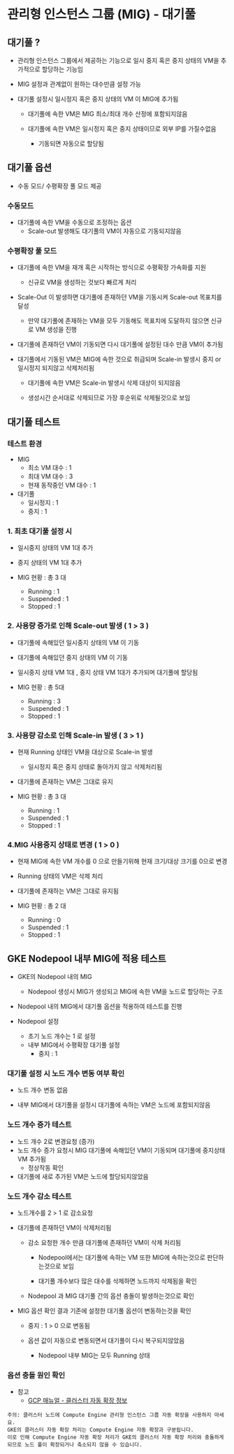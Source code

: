 # 관리형 인스턴스 그룹 (MIG) - 대기풀

## 대기풀 ?
- 관리형 인스턴스 그룹에서 제공하는 기능으로 일시 중지 혹은 중지 상태의 VM을 추가적으로 할당하는 기능임
- MIG 설정과 관계없이 원하는 대수만큼 설정 가능

- 대기풀 설정시 일시정지 혹은 중지 상태의 VM 이 MIG에 추가됨
    
    - 대기풀에 속한 VM은 MIG 최소/최대 개수 산정에 포함되지않음
    
    - 대기풀에 속한 VM은 일시정지 혹은 중지 상태이므로 외부 IP를 가질수없음
        - 기동되면 자동으로 할당됨


## 대기풀 옵션    

- 수동 모드/ 수평확장 풀 모드 제공

### 수동모드 
- 대기풀에 속한 VM을 수동으로 조정하는 옵션
    - Scale-out 발생해도 대기풀의 VM이 자동으로 기동되지않음

### 수평확장 풀 모드    
- 대기풀에 속한 VM을 재개 혹은 시작하는 방식으로 수평확장 가속화를 지원
    - 신규로 VM을 생성하는 것보다 빠르게 처리

- Scale-Out 이 발생하면 대기풀에 존재하던 VM을 기동시켜 Scale-out 목표치를 달성
    - 만약 대기풀에 존재하는 VM을 모두 기동해도 목표치에 도달하지 않으면 신규로 VM 생성을 진행
    
- 대기풀에 존재하던 VM이 기동되면 다시 대기풀에 설정된 대수 만큼 VM이 추가됨

- 대기풀에서 기동된 VM은 MIG에 속한 것으로 취급되며 Scale-in 발생시 중지 or 일시정지 되지않고 삭제처리됨
    - 대기풀에 속한 VM은 Scale-in 발생시 삭제 대상이 되지않음

    - 생성시간 순서대로 삭제되므로 가장 후순위로 삭제될것으로 보임


## 대기풀 테스트
### 테스트 환경
- MIG
    - 최소 VM 대수 : 1 
    - 최대 VM 대수 : 3 
    - 현재 동작중인 VM 대수 : 1
- 대기풀 
    - 일시정지 : 1 
    - 중지 : 1 

### 1. 최초 대기풀 설정 시
- 일시중지 상태의 VM 1대 추가
- 중지 상태의 VM 1대 추가 

- MIG 현황 : 총 3 대
    - Running : 1
    - Suspended : 1 
    - Stopped : 1 

### 2. 사용량 증가로 인해 Scale-out 발생 ( 1 > 3 )    
- 대기풀에 속해있던 일시중지 상태의 VM 이 기동
- 대기풀에 속해있던 중지 상태의 VM 이 기동

- 일시중지 상태 VM 1대 , 중지 상태 VM 1대가 추가되며 대기풀에 할당됨

- MIG 현황 : 총 5대 
    - Running : 3 
    - Suspended : 1
    - Stopped : 1 

### 3. 사용량 감소로 인해 Scale-in 발생 ( 3 > 1 )
- 현재 Running 상태인 VM을 대상으로  Scale-in 발생
    - 일시정지 혹은 중지 상태로 돌아가지 않고 삭제처리됨

- 대기풀에 존재하는 VM은 그대로 유지

- MIG 현황 : 총 3 대
    - Running : 1
    - Suspended : 1 
    - Stopped : 1 

### 4.MIG 사용중지 상태로 변경 ( 1 > 0 )
- 현재 MIG에 속한 VM 개수를 0 으로 만들기위해 현재 크기/대상 크기를 0으로 변경
- Running 상태의 VM은 삭제 처리
- 대기풀에 존재하는 VM은 그대로 유지됨

- MIG 현황 : 총 2 대
    - Running : 0
    - Suspended : 1 
    - Stopped : 1 

    
## GKE Nodepool 내부 MIG에 적용 테스트

- GKE의 Nodepool 내의 MIG
    - Nodepool 생성시 MIG가 생성되고 MIG에 속한 VM을 노드로 할당하는 구조

- Nodepool 내의 MIG에서 대기풀 옵션을 적용하여 테스트를 진행

- Nodepool 설정
    - 초기 노드 개수는 1 로 설정
    - 내부 MIG에서 수평확장 대기풀 설정 
        - 중지 : 1


### 대기풀 설정 시 노드 개수 변동 여부 확인
- 노드 개수 변동 없음

- 내부 MIG에서 대기풀을 설정시 대기풀에 속하는 VM은 노드에 포함되지않음


### 노드 개수 증가 테스트 
- 노드 개수 2로 변경요청 (증가)
- 노드 개수 증가 요청시 MIG 대기풀에 속해있던 VM이 기동되며 대기풀에 중지상태 VM 추가됨
    - 정상작동 확인
- 대기풀에 새로 추가된 VM은 노드에 할당되지않았음

### 노드 개수 감소 테스트 
- 노드개수를 2 > 1 로 감소요청 

- 대기풀에 존재하던 VM이 삭제처리됨 
    - 감소 요청한 개수 만큼 대기풀에 존재하던 VM이 삭제 처리됨
        
        - Nodepool에서는 대기풀에 속하는 VM 또한 MIG에 속하는것으로 판단하는것으로 보임 
        
        - 대기풀 개수보다 많은 대수를 삭제하면 노드까지 삭제됨을 확인
        
    - Nodepool 과 MIG 대기풀 간의 옵션 충돌이 발생하는것으로 확인

- MIG 옵션 확인 결과 기존에 설정한 대기풀 옵션이 변동하는것을 확인    
    - 중지 : 1 > 0 으로 변동됨
    
    - 옵션 값이 자동으로 변동되면서 대기풀이 다시 복구되지않았음
        - Nodepool 내부 MIG는 모두 Running 상태

### 옵션 충돌 원인 확인
- 참고 
    - [GCP 매뉴얼 - 클러스터 자동 확장 정보](https://cloud.google.com/kubernetes-engine/docs/concepts/cluster-autoscaler?hl=ko&_ga=2.233741918.-1590408911.1705653502)
    
```
주의: 클러스터 노드에 Compute Engine 관리형 인스턴스 그룹 자동 확장을 사용하지 마세요.
GKE의 클러스터 자동 확장 처리는 Compute Engine 자동 확장과 구분됩니다. 
이로 인해 Compute Engine 자동 확장 처리가 GKE의 클러스터 자동 확장 처리와 충돌하게 되므로 노드 풀이 확장되거나 축소되지 않을 수 있습니다.
```